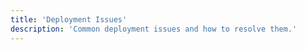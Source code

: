 ```yaml
---
title: 'Deployment Issues'
description: 'Common deployment issues and how to resolve them.'
---
```

